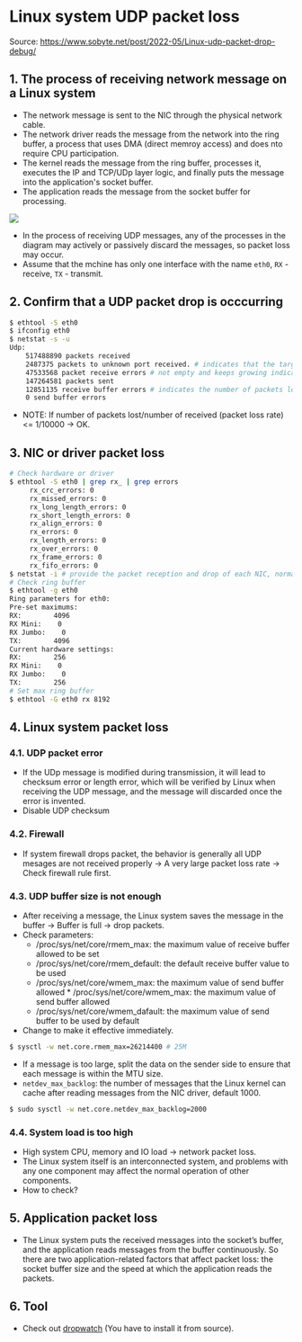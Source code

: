 # Linux system UDP packet loss

Source: <https://www.sobyte.net/post/2022-05/Linux-udp-packet-drop-debug/>

## 1. The process of receiving network message on a Linux system

- The network message is sent to the NIC through the physical network cable.
- The network driver reads the message from the network into the ring buffer, a process that uses DMA (direct memroy access) and does nto require CPU participation.
- The kernel reads the message from the ring buffer, processes it, executes the IP and TCP/UDp layer logic, and finally puts the message into the application's socket buffer.
- The application reads the message from the socket buffer for processing.

![](https://cdn.jsdelivr.net/gh/b0xt/sobyte-images/2022/05/04/a90910fc53c84ee89fde4ed9cf8cdacd.png)

- In the process of receiving UDP messages, any of the processes in the diagram may actively or passively discard the messages, so packet loss may occur.
- Assume that the mchine has only one interface with the name `eth0`, `RX` - receive, `TX` - transmit.

## 2. Confirm that a UDP packet drop is occcurring

```bash
$ ethtool -S eth0
$ ifconfig eth0
$ netstat -s -u
Udp:
    517488890 packets received
    2487375 packets to unknown port received. # indicates that the target port where the UDP messages was received is no being listened to
    47533568 packet receive errors # not empty and keeps growing indicating that the system has UDP packet loss
    147264581 packets sent
    12851135 receive buffer errors # indicates the number of packets lost because the UDp receive buffer is too small
    0 send buffer errors
```

- NOTE: If number of packets lost/number of received (packet loss rate) <= 1/10000 -> OK.

## 3. NIC or driver packet loss

```bash
# Check hardware or driver
$ ethtool -S eth0 | grep rx_ | grep errors
     rx_crc_errors: 0
     rx_missed_errors: 0
     rx_long_length_errors: 0
     rx_short_length_errors: 0
     rx_align_errors: 0
     rx_errors: 0
     rx_length_errors: 0
     rx_over_errors: 0
     rx_frame_errors: 0
     rx_fifo_errors: 0
$ netstat -i # provide the packet reception and drop of each NIC, normally the output should be 0 for error or drop
# Check ring buffer
$ ethtool -g eth0
Ring parameters for eth0:
Pre-set maximums:
RX:        4096
RX Mini:    0
RX Jumbo:    0
TX:        4096
Current hardware settings:
RX:        256
RX Mini:    0
RX Jumbo:    0
TX:        256
# Set max ring buffer
$ ethtool -G eth0 rx 8192
```

## 4. Linux system packet loss

### 4.1. UDP packet error

- If the UDp message is modified during transmission, it will lead to checksum error or length error, which will be verified by Linux when receiving the UDP message, and the message will discarded once the error is invented.
- Disable UDP checksum

### 4.2. Firewall

- If system firewall drops packet, the behavior is generally all UDP mesages are not received properly -> A very large packet loss rate -> Check firewall rule first.

### 4.3. UDP buffer size is not enough

- After receiving a message, the Linux system saves the message in the buffer -> Buffer is full -> drop packets.
- Check parameters:
  - /proc/sys/net/core/rmem_max: the maximum value of receive buffer allowed to be set
  - /proc/sys/net/core/rmem_default: the default receive buffer value to be used
  - /proc/sys/net/core/wmem_max: the maximum value of send buffer allowed * /proc/sys/net/core/wmem_max: the maximum value of send buffer allowed
  - /proc/sys/net/core/wmem_dafault: the maximum value of send buffer to be used by default
- Change to make it effective immediately.

```bash
$ sysctl -w net.core.rmem_max=26214400 # 25M
```

- If a message is too large, split the data on the sender side to ensure that each message is within the MTU size.
- `netdev_max_backlog`: the number of messages that the Linux kernel can cache after reading messages from the NIC driver, default 1000.

```bash
$ sudo sysctl -w net.core.netdev_max_backlog=2000
```

### 4.4. System load is too high

- High system CPU, memory and IO load -> network packet loss.
- The Linux system itself is an interconnected system, and problems with any one component may affect the normal operation of other components.
- How to check?

## 5. Application packet loss

- The Linux system puts the received messages into the socket’s buffer, and the application reads messages from the buffer continuously. So there are two application-related factors that affect packet loss: the socket buffer size and the speed at which the application reads the packets.

## 6. Tool

- Check out [dropwatch](https://github.com/nhorman/dropwatch) (You have to install it from source).
